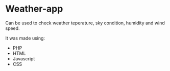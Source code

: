 # Weather-app

Can be used to check weather teperature, sky condition, humidity and wind speed.

It was made using:
*  PHP
* HTML
* Javascript
* CSS
